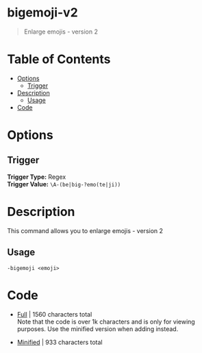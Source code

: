 # bigemoji-v2

> Enlarge emojis - version 2

# Table of Contents
* [Options](#Options)
	* [Trigger](##Trigger)
* [Description](#Description)
	* [Usage](##Usage)
* [Code](#Code)

# Options
## Trigger
**Trigger Type:** Regex<br>
**Trigger Value:** `\A-(be|big-?emo(te|ji))`<br>


# Description
This command allows you to enlarge emojis - version 2

## Usage
`-bigemoji <emoji>`

# Code
* [Full](./bigemoji-v2/bigemoji-v2.cc.go) | 1560 characters total<br>
Note that the code is over 1k characters and is only for viewing purposes. Use the minified version when adding instead.

* [Minified](./bigemoji-v2.minified.go) | 933 characters total<br>
